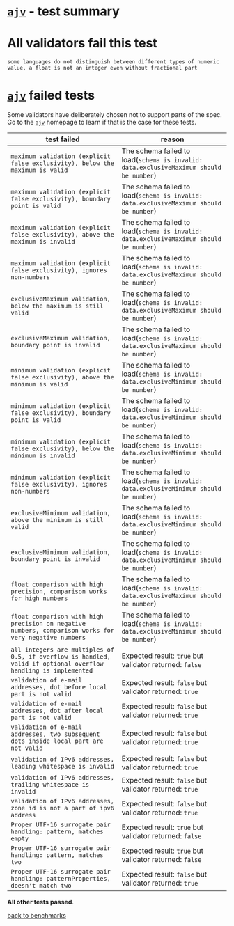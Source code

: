 # [`ajv`](https://github.com/ajv-validator/ajv) - test summary

# All validators fail this test

`some languages do not distinguish between different types of numeric value, a float is not an integer even without fractional part`

# [`ajv`](https://github.com/ajv-validator/ajv) failed tests

Some validators have deliberately chosen not to support parts of the spec. Go to the [`ajv`](https://github.com/ajv-validator/ajv) homepage to learn if
that is the case for these tests.

|test failed|reason
|-----------|------
`maximum validation (explicit false exclusivity), below the maximum is valid`|The schema failed to load(`schema is invalid: data.exclusiveMaximum should be number`)
`maximum validation (explicit false exclusivity), boundary point is valid`|The schema failed to load(`schema is invalid: data.exclusiveMaximum should be number`)
`maximum validation (explicit false exclusivity), above the maximum is invalid`|The schema failed to load(`schema is invalid: data.exclusiveMaximum should be number`)
`maximum validation (explicit false exclusivity), ignores non-numbers`|The schema failed to load(`schema is invalid: data.exclusiveMaximum should be number`)
`exclusiveMaximum validation, below the maximum is still valid`|The schema failed to load(`schema is invalid: data.exclusiveMaximum should be number`)
`exclusiveMaximum validation, boundary point is invalid`|The schema failed to load(`schema is invalid: data.exclusiveMaximum should be number`)
`minimum validation (explicit false exclusivity), above the minimum is valid`|The schema failed to load(`schema is invalid: data.exclusiveMinimum should be number`)
`minimum validation (explicit false exclusivity), boundary point is valid`|The schema failed to load(`schema is invalid: data.exclusiveMinimum should be number`)
`minimum validation (explicit false exclusivity), below the minimum is invalid`|The schema failed to load(`schema is invalid: data.exclusiveMinimum should be number`)
`minimum validation (explicit false exclusivity), ignores non-numbers`|The schema failed to load(`schema is invalid: data.exclusiveMinimum should be number`)
`exclusiveMinimum validation, above the minimum is still valid`|The schema failed to load(`schema is invalid: data.exclusiveMinimum should be number`)
`exclusiveMinimum validation, boundary point is invalid`|The schema failed to load(`schema is invalid: data.exclusiveMinimum should be number`)
`float comparison with high precision, comparison works for high numbers`|The schema failed to load(`schema is invalid: data.exclusiveMaximum should be number`)
`float comparison with high precision on negative numbers, comparison works for very negative numbers`|The schema failed to load(`schema is invalid: data.exclusiveMinimum should be number`)
`all integers are multiples of 0.5, if overflow is handled, valid if optional overflow handling is implemented`|Expected result: `true` but validator returned: `false`
`validation of e-mail addresses, dot before local part is not valid`|Expected result: `false` but validator returned: `true`
`validation of e-mail addresses, dot after local part is not valid`|Expected result: `false` but validator returned: `true`
`validation of e-mail addresses, two subsequent dots inside local part are not valid`|Expected result: `false` but validator returned: `true`
`validation of IPv6 addresses, leading whitespace is invalid`|Expected result: `false` but validator returned: `true`
`validation of IPv6 addresses, trailing whitespace is invalid`|Expected result: `false` but validator returned: `true`
`validation of IPv6 addresses, zone id is not a part of ipv6 address`|Expected result: `false` but validator returned: `true`
`Proper UTF-16 surrogate pair handling: pattern, matches empty`|Expected result: `true` but validator returned: `false`
`Proper UTF-16 surrogate pair handling: pattern, matches two`|Expected result: `true` but validator returned: `false`
`Proper UTF-16 surrogate pair handling: patternProperties, doesn't match two`|Expected result: `false` but validator returned: `true`

**All other tests passed**.

[back to benchmarks](https://github.com/ebdrup/json-schema-benchmark)